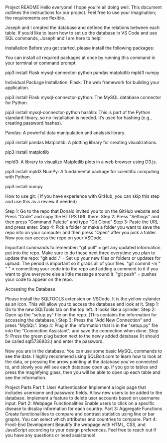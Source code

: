Project README
Hello everyone! I hope you’re all doing well. This document outlines the instructions for our project. Feel free to use your imagination; the requirements are flexible.

Joseph and I created the database and defined the relations between each table. If you’d like to learn how to set up the database in VS Code and use SQL commands, Joseph and I are here to help!

Installation
Before you get started, please install the following packages:

You can install all required packages at once by running this command in your terminal or command prompt:


pip3 install Flask mysql-connector-python pandas matplotlib mpld3 numpy

Individual Package Installation:
Flask: The web framework for building your application.


pip3 install Flask
mysql-connector-python: The MySQL database connector for Python.

pip3 install mysql-connector-python
hashlib: This is part of the Python standard library, so no installation is needed. It’s used for hashing (e.g., creating password hashes).

Pandas: A powerful data manipulation and analysis library.

pip3 install pandas
Matplotlib: A plotting library for creating visualizations.


pip3 install matplotlib

mpld3: A library to visualize Matplotlib plots in a web browser using D3.js.


pip3 install mpld3
NumPy: A fundamental package for scientific computing with Python.

pip3 install numpy

How to use git: ( If you have experience with GitHub, you can skip this step and use this as a review if needed)

Step 1: Go to the repo that Donald invited you to on the GitHub website and Press "Code" and copy the HTTPS URL there. 
Step 2: Press "Settings" and then press "Command Palette" and type "Git Clone"
Step 3: Paste the URL and press enter.
Step 4: Pick a folder or make a folder you want to save the repo into on your computer and then press "Open" after you pick a folder.
Now you can access the repo on your VSCode.

Important commands to remember:
"git pull" = get any updated information put into the repo.
Make sure to do these next three everytime you plan to update the repo:
"git add ." = Set up your new files or folders or updates for upload. The period is important so it grabs all of your files.
"git commit -m " " " = committing your code into the repo and adding a comment to it if you want to give everyone else a little message around it.
"git push" = pushes your code to appear on the repo.

Accessing the Database

Please install the SQLTOOLS extension on VSCode. It is the yellow cylander as an icon. This will allow you to access the database and look at it. 
Step 1: Go to the new SQLTools tab on the top left. It looks like a cylinder.
Step 2: Open up the "setup.py" file on the repo. (This contains the information for accessing the database.)
Step 3: Press the "Add New Connection" and press "MySQL".
Step 4: Plug in the information that is in the "setup.py" file into the "Connection Assistant", and save the connection when done.
Step 5: Press the green plug button next to the newly added database (It should be called sql5736933.) and enter the password.

Now you are in the database. You can use some basic MySQL commands to see the data. I highly recommend using SQLBolt.com to learn how to look at the data, or pressing the arrow pointing at the database you've connected to, and slowly you will see each database open up. 
if you go to tables and press the magnifying glass, then you will be able to open up each table and see the information.



Project Parts
Part 1: User Authentication
Implement a login page that includes username and password fields.
Allow new users to be added to the database.
Implement a feature to delete user accounts based on username input.
Part 2: Webpage Functionalities
Enable users to click on a specific disease to display information for each country.
Part 3: Aggregate Functions
Create functionalities to compare and contrast statistics using line or bar graphs.
You can select which attributes and countries to compare.
Part 4: Front-End Development
Beautify the webpage with HTML, CSS, and JavaScript according to your design preferences.
Feel free to reach out if you have any questions or need assistance!